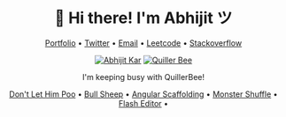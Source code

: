 
<h1 align="center">👋 Hi there! I'm Abhijit ツ</h1>
<p align="center">
  <a href="https://abhijit-kar.com">Portfolio</a> •
  <a href="https://twitter.com/QuillerBee">Twitter</a> •
  <a href="mailto:reachme@abhijit-kar.com">Email</a> •
  <a href="https://leetcode.com/abhijit-kar/">Leetcode</a> •
  <a href="https://stackoverflow.abhijit-kar.com">Stackoverflow</a>
</p>

<p align="center">
  <a href="https://www.abhijit-kar.com"><img src="https://www.abhijit-kar.com/abhijit-kar.png" alt="Abhijit Kar"/></a>
  <a href="https://www.quillerbee.com"><img src="https://www.abhijit-kar.com/quillerbee.png" alt="Quiller Bee"/></a>
  <p align="center">I'm keeping busy with QuillerBee!</p>
</p>

<p align="center">
  <a href="https://www.abhijit-kar.com/dont-let-him-poo/">Don't Let Him Poo</a> •
  <a href="https://www.abhijit-kar.com/bull-sheep/">Bull Sheep</a> •
  <a href="https://www.abhijit-kar.com/angular-scaffolding">Angular Scaffolding</a> •
  <a href="https://abhijit-kar.itch.io/monster-shuffle">Monster Shuffle</a> •
  <a href="https://drive.google.com/drive/folders/0B3Cbrg4maoDvSEtZVDhtVm1ZZnc?usp=sharing">Flash Editor</a> •
</p>

